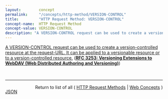 ```yaml
---
layout:        concept
permalink:     "/concepts/http-method/VERSION-CONTROL"
title:         "HTTP Request Method: VERSION-CONTROL"
concept-name:  HTTP Request Method
concept-value: VERSION-CONTROL
description: "A VERSION-CONTROL request can be used to create a version-controlled resource at the request-URL. It can be applied to a versionable resource or to a version-controlled resource."
---
```


[A VERSION-CONTROL request can be used to create a version-controlled resource at the request-URL. It can be applied to a versionable resource or to a version-controlled resource.](https://datatracker.ietf.org/doc/html/rfc3253#section-3.5 "Read documentation for HTTP Request Method &#34;VERSION-CONTROL&#34;") (**[RFC 3253: Versioning Extensions to WebDAV (Web Distributed Authoring and Versioning)](/specs/IETF/RFC/3253 "This document specifies a set of methods, headers, and resource types that define the WebDAV (Web Distributed Authoring and Versioning) versioning extensions to the HTTP/1.1 protocol. WebDAV versioning will minimize the complexity of clients that are capable of interoperating with a variety of versioning repository managers, to facilitate widespread deployment of applications capable of utilizing the WebDAV Versioning services. WebDAV versioning includes automatic versioning for versioning-unaware clients, version history management, workspace management, baseline management, activity management, and URL namespace versioning.")**)

<br/>
<hr/>

<p style="float : left"><a href="./VERSION-CONTROL.json" title="JSON representing this particular Web Concept value">JSON</a></p>
<p style="text-align: right">Return to list of all ( <a href="../http-method/">HTTP Request Methods</a> | <a href="../">Web Concepts</a> )</p>
